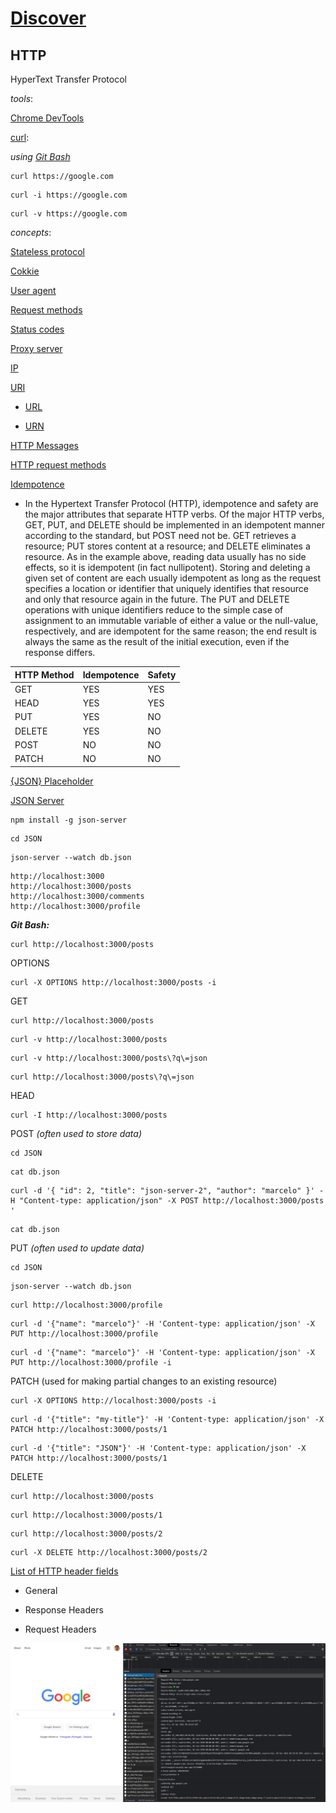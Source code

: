 # [Discover](https://app.rocketseat.com.br/discover)  

## HTTP

HyperText Transfer Protocol  

_tools_:  

[Chrome DevTools](https://developer.chrome.com/docs/devtools/)  

[curl](https://curl.se/):  

_using [Git Bash](https://git-scm.com/download/win)_  

```
curl https://google.com
```

```
curl -i https://google.com
```

```
curl -v https://google.com
```

_concepts_:  

[Stateless protocol](https://en.wikipedia.org/wiki/Stateless_protocol)  

[Cokkie](https://en.wikipedia.org/wiki/HTTP_cookie)  

[User agent](https://en.wikipedia.org/wiki/User_agent)  

[Request methods](https://en.wikipedia.org/wiki/Hypertext_Transfer_Protocol#Request_methods)  

[Status codes](https://en.wikipedia.org/wiki/List_of_HTTP_status_codes)  

[Proxy server](https://en.wikipedia.org/wiki/Proxy_server)  

[IP](https://en.wikipedia.org/wiki/Internet_Protocol)  

[URI](https://en.wikipedia.org/wiki/Uniform_Resource_Identifier)  

- [URL](https://en.wikipedia.org/wiki/URL)  

- [URN](https://en.wikipedia.org/wiki/Uniform_Resource_Name)  

[HTTP Messages](https://developer.mozilla.org/en-US/docs/Web/HTTP/Messages)  

[HTTP request methods](https://developer.mozilla.org/en-US/docs/Web/HTTP/Methods)  

[Idempotence](https://en.wikipedia.org/wiki/Idempotence)  

- In the Hypertext Transfer Protocol (HTTP), idempotence and safety are the major attributes that separate HTTP verbs. Of the major HTTP verbs, GET, PUT, and DELETE should be implemented in an idempotent manner according to the standard, but POST need not be. GET retrieves a resource; PUT stores content at a resource; and DELETE eliminates a resource. As in the example above, reading data usually has no side effects, so it is idempotent (in fact nullipotent). Storing and deleting a given set of content are each usually idempotent as long as the request specifies a location or identifier that uniquely identifies that resource and only that resource again in the future. The PUT and DELETE operations with unique identifiers reduce to the simple case of assignment to an immutable variable of either a value or the null-value, respectively, and are idempotent for the same reason; the end result is always the same as the result of the initial execution, even if the response differs.  

HTTP Method | Idempotence |    Safety
----------- | ----------- | -----------
GET         |     YES     |     YES    
HEAD        |     YES     |     YES    
PUT         |     YES     |     NO     
DELETE      |     YES     |     NO     
POST        |     NO      |     NO     
PATCH       |     NO      |     NO     

[{JSON} Placeholder](http://jsonplaceholder.typicode.com/)

[JSON Server](https://github.com/typicode/json-server)  

```
npm install -g json-server
```

```
cd JSON
```

```
json-server --watch db.json
```

```
http://localhost:3000
http://localhost:3000/posts
http://localhost:3000/comments
http://localhost:3000/profile
```

**_Git Bash:_**

```
curl http://localhost:3000/posts
```

OPTIONS

```
curl -X OPTIONS http://localhost:3000/posts -i
```

GET

```
curl http://localhost:3000/posts
```

```
curl -v http://localhost:3000/posts
```

```
curl -v http://localhost:3000/posts\?q\=json
```

```
curl http://localhost:3000/posts\?q\=json
```

HEAD

```
curl -I http://localhost:3000/posts
```

POST _(often used to store data)_

```
cd JSON
```

```
cat db.json
```

```
curl -d '{ "id": 2, "title": "json-server-2", "author": "marcelo" }' -H "Content-type: application/json" -X POST http://localhost:3000/posts
'
```

```
cat db.json
```

PUT _(often used to update data)_

```
cd JSON
```

```
json-server --watch db.json
```

```
curl http://localhost:3000/profile
```

```
curl -d '{"name": "marcelo"}' -H 'Content-type: application/json' -X PUT http://localhost:3000/profile
```

```
curl -d '{"name": "marcelo"}' -H 'Content-type: application/json' -X PUT http://localhost:3000/profile -i
```

PATCH (used for making partial changes to an existing resource)

```
curl -X OPTIONS http://localhost:3000/posts -i
```

```
curl -d '{"title": "my-title"}' -H 'Content-type: application/json' -X PATCH http://localhost:3000/posts/1
```

```
curl -d '{"title": "JSON"}' -H 'Content-type: application/json' -X PATCH http://localhost:3000/posts/1
```

DELETE

```
curl http://localhost:3000/posts
```

```
curl http://localhost:3000/posts/1
```

```
curl http://localhost:3000/posts/2
```

```
curl -X DELETE http://localhost:3000/posts/2
```

[List of HTTP header fields](https://en.wikipedia.org/wiki/List_of_HTTP_header_fields)  

- General

- Response Headers

- Request Headers

![devtools](README_img_headers.PNG)